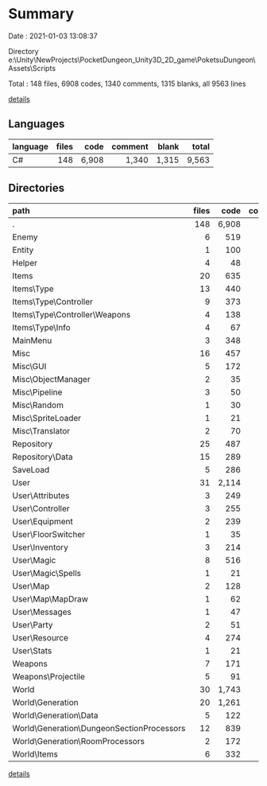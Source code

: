 # Summary

Date : 2021-01-03 13:08:37

Directory e:\Unity\NewProjects\PocketDungeon_Unity3D_2D_game\PoketsuDungeon\Assets\Scripts

Total : 148 files,  6908 codes, 1340 comments, 1315 blanks, all 9563 lines

[details](details.md)

## Languages
| language | files | code | comment | blank | total |
| :--- | ---: | ---: | ---: | ---: | ---: |
| C# | 148 | 6,908 | 1,340 | 1,315 | 9,563 |

## Directories
| path | files | code | comment | blank | total |
| :--- | ---: | ---: | ---: | ---: | ---: |
| . | 148 | 6,908 | 1,340 | 1,315 | 9,563 |
| Enemy | 6 | 519 | 225 | 121 | 865 |
| Entity | 1 | 100 | 34 | 13 | 147 |
| Helper | 4 | 48 | 12 | 9 | 69 |
| Items | 20 | 635 | 23 | 126 | 784 |
| Items\Type | 13 | 440 | 8 | 94 | 542 |
| Items\Type\Controller | 9 | 373 | 8 | 80 | 461 |
| Items\Type\Controller\Weapons | 4 | 138 | 2 | 33 | 173 |
| Items\Type\Info | 4 | 67 | 0 | 14 | 81 |
| MainMenu | 3 | 348 | 29 | 68 | 445 |
| Misc | 16 | 457 | 255 | 109 | 821 |
| Misc\GUI | 5 | 172 | 99 | 41 | 312 |
| Misc\ObjectManager | 2 | 35 | 23 | 9 | 67 |
| Misc\Pipeline | 3 | 50 | 33 | 14 | 97 |
| Misc\Random | 1 | 30 | 17 | 7 | 54 |
| Misc\SpriteLoader | 1 | 21 | 4 | 6 | 31 |
| Misc\Translator | 2 | 70 | 35 | 17 | 122 |
| Repository | 25 | 487 | 68 | 86 | 641 |
| Repository\Data | 15 | 289 | 5 | 52 | 346 |
| SaveLoad | 5 | 286 | 10 | 50 | 346 |
| User | 31 | 2,114 | 369 | 404 | 2,887 |
| User\Attributes | 3 | 249 | 54 | 54 | 357 |
| User\Controller | 3 | 255 | 69 | 48 | 372 |
| User\Equipment | 2 | 239 | 37 | 29 | 305 |
| User\FloorSwitcher | 1 | 35 | 18 | 8 | 61 |
| User\Inventory | 3 | 214 | 61 | 40 | 315 |
| User\Magic | 8 | 516 | 29 | 98 | 643 |
| User\Magic\Spells | 1 | 21 | 6 | 3 | 30 |
| User\Map | 2 | 128 | 25 | 28 | 181 |
| User\Map\MapDraw | 1 | 62 | 13 | 11 | 86 |
| User\Messages | 1 | 47 | 31 | 19 | 97 |
| User\Party | 2 | 51 | 0 | 13 | 64 |
| User\Resource | 4 | 274 | 9 | 43 | 326 |
| User\Stats | 1 | 21 | 6 | 4 | 31 |
| Weapons | 7 | 171 | 5 | 34 | 210 |
| Weapons\Projectile | 5 | 91 | 0 | 18 | 109 |
| World | 30 | 1,743 | 310 | 295 | 2,348 |
| World\Generation | 20 | 1,261 | 197 | 189 | 1,647 |
| World\Generation\Data | 5 | 122 | 1 | 22 | 145 |
| World\Generation\DungeonSectionProcessors | 12 | 839 | 163 | 123 | 1,125 |
| World\Generation\RoomProcessors | 2 | 172 | 32 | 23 | 227 |
| World\Items | 6 | 332 | 89 | 79 | 500 |

[details](details.md)